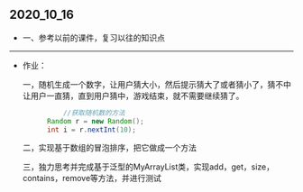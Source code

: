 ## 2020_10_16

- 一、参考以前的课件，复习以往的知识点

------

* 作业：

  一，随机生成一个数字，让用户猜大小，然后提示猜大了或者猜小了，猜不中让用户一直猜，直到用户猜中，游戏结束，就不需要继续猜了。

  ```java
			//获取随机数的方法
  		Random r = new Random();
  		int i = r.nextInt(10);
  ```
  
  二，实现基于数组的冒泡排序，把它做成一个方法
  
  三，独力思考并完成基于泛型的MyArrayList类，实现add，get，size，contains，remove等方法，并进行测试
  